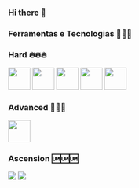 ### Hi there 👋


### Ferramentas e Tecnologias 🧑🏻‍💻
### Hard 🔥🔥🔥
<img loading="lazy" src="https://cdn.jsdelivr.net/gh/devicons/devicon/icons/amazonwebservices/amazonwebservices-original.svg" width="45" height="45"/>          <img loading="lazy" src="https://cdn.jsdelivr.net/gh/devicons/devicon/icons/terraform/terraform-original.svg" width="45" height="45"/>           <img loading="lazy" src="https://cdn.jsdelivr.net/gh/devicons/devicon/icons/git/git-original.svg" width="45" height="45"/>                       <img src="https://cdn.jsdelivr.net/gh/devicons/devicon/icons/docker/docker-original.svg" width="45" height="45"/>                        <img loading="lazy" src="https://cdn.jsdelivr.net/gh/devicons/devicon/icons/kubernetes/kubernetes-plain.svg" width="45" height="45"/>    
### Advanced 🚀🚀🚀
<img loading="lazy" src="https://cdn.jsdelivr.net/gh/devicons/devicon/icons/ansible/ansible-original.svg" width="45" height="45"/>


            
          
### Ascension 🆙🆙🆙


          
<div>
<a href="https://instagram.com/giovlucas" target="_blank"><img loading="lazy" src="https://img.shields.io/badge/-Instagram-%23E4405F?style=for-the-badge&logo=instagram&logoColor=white" target="_blank"></a>
<a href="https://www.linkedin.com/in/giovlucas" target="_blank"><img loading="lazy" src="https://img.shields.io/badge/-LinkedIn-%230077B5?style=for-the-badge&logo=linkedin&logoColor=white" target="_blank"></a>   
</div>
